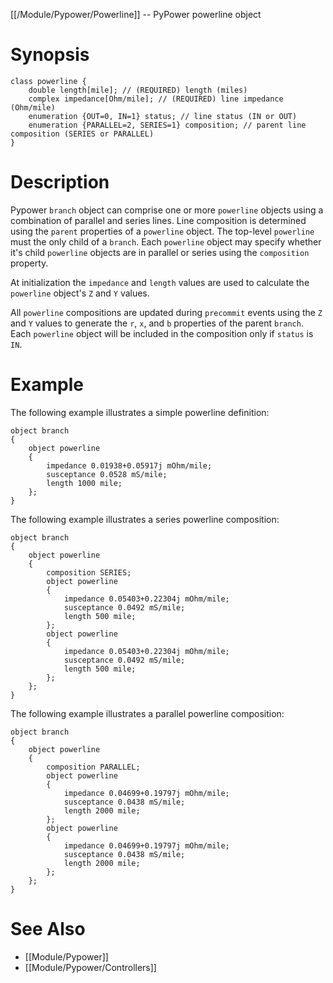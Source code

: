 [[/Module/Pypower/Powerline]] -- PyPower powerline object

# Synopsis

~~~
class powerline {
    double length[mile]; // (REQUIRED) length (miles)
    complex impedance[Ohm/mile]; // (REQUIRED) line impedance (Ohm/mile)
    enumeration {OUT=0, IN=1} status; // line status (IN or OUT)
    enumeration {PARALLEL=2, SERIES=1} composition; // parent line composition (SERIES or PARALLEL)
}
~~~

# Description

Pypower `branch` object can comprise one or more `powerline` objects using a
combination of parallel and series lines. Line composition is determined
using the `parent` properties of a `powerline` object.  The top-level
`powerline` must the only child of a `branch`. Each `powerline` object may
specify whether it's child `powerline` objects are in parallel or series
using the `composition` property.  

At initialization the `impedance` and `length` values are used to calculate
the `powerline` object's `Z` and `Y` values.

All `powerline` compositions are updated during `precommit` events using the
`Z` and `Y` values to generate the `r`, `x`, and `b` properties of the parent
`branch`.  Each `powerline` object will be included in the composition only
if `status` is `IN`.

# Example

The following example illustrates a simple powerline definition:

~~~
object branch 
{
    object powerline
    {
        impedance 0.01938+0.05917j mOhm/mile;
        susceptance 0.0528 mS/mile;
        length 1000 mile;
    };
}
~~~

The following example illustrates a series powerline composition:
~~~
object branch
{
    object powerline 
    {
        composition SERIES;
        object powerline 
        {
            impedance 0.05403+0.22304j mOhm/mile;
            susceptance 0.0492 mS/mile;
            length 500 mile;
        };
        object powerline 
        {
            impedance 0.05403+0.22304j mOhm/mile;
            susceptance 0.0492 mS/mile;
            length 500 mile;
        };
    };
}
~~~

The following example illustrates a parallel powerline composition:

~~~
object branch
{
    object powerline 
    {
        composition PARALLEL;
        object powerline 
        {
            impedance 0.04699+0.19797j mOhm/mile;
            susceptance 0.0438 mS/mile;
            length 2000 mile;
        };
        object powerline 
        {
            impedance 0.04699+0.19797j mOhm/mile;
            susceptance 0.0438 mS/mile;
            length 2000 mile;
        };
    };
}
~~~

# See Also

* [[Module/Pypower]]
* [[Module/Pypower/Controllers]]
